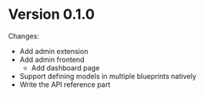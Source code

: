 # Version 0.1.0

Changes:
- Add admin extension
- Add admin frontend
  - Add dashboard page
- Support defining models in multiple blueprints natively
- Write the API reference part 
